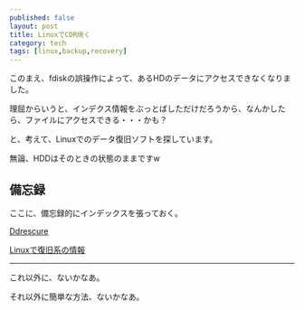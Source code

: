 ```yaml
---
published: false
layout: post
title: LinuxでCDR焼く
category: tech
tags: [linux,backup,recovery]
---
```


このまえ、fdiskの誤操作によって、あるHDのデータにアクセスできなくなりました。

理屈からいうと、インデクス情報をぶっとばしただけだろうから、なんかしたら、ファイルにアクセスできる・・・かも？

と、考えて、Linuxでのデータ復旧ソフトを探しています。

無論、HDDはそのときの状態のままですw

## 備忘録

ここに、備忘録的にインデックスを張っておく。

[Ddrescure](http://www.gnu.org/software/ddrescue/ddrescue.html)

[Linuxで復旧系の情報](http://opentechpress.jp/print.pl?sid=06/09/09/1417236)

---

これ以外に、ないかなあ。

それ以外に簡単な方法、ないかなあ。